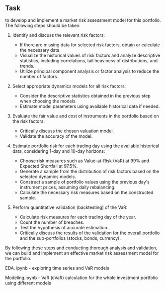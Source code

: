 
## Task

 to develop and implement a market risk assessment model for this portfolio. The following steps should be taken:

1. Identify and discuss the relevant risk factors:
   - If there are missing data for selected risk factors, obtain or calculate the necessary data.
   - Visualize the historical values of risk factors and analyze descriptive statistics, including correlations, tail heaviness of distributions, and trends.
   - Utilize principal component analysis or factor analysis to reduce the number of factors.

2. Select appropriate dynamics models for all risk factors:
   - Consider the descriptive statistics obtained in the previous step when choosing the models.
   - Estimate model parameters using available historical data if needed.

3. Evaluate the fair value and cost of instruments in the portfolio based on the risk factors:
   - Critically discuss the chosen valuation model.
   - Validate the accuracy of the model.

4. Estimate portfolio risk for each trading day using the available historical data, considering 1-day and 10-day horizons:
   - Choose risk measures such as Value-at-Risk (VaR) at 99% and Expected Shortfall at 97.5%.
   - Generate a sample from the distribution of risk factors based on the selected dynamics models.
   - Construct a sample of portfolio values using the previous day's instrument prices, assuming daily rebalancing.
   - Calculate the necessary risk measures based on the constructed sample.

5. Perform quantitative validation (backtesting) of the VaR:
   - Calculate risk measures for each trading day of the year.
   - Count the number of breaches.
   - Test the hypothesis of accurate estimation.
   - Critically discuss the results of the validation for the overall portfolio and the sub-portfolios (stocks, bonds, currency).

By following these steps and conducting thorough analysis and validation, we can build and implement an effective market risk assessment model for the portfolio.

EDA. ipynb - exploring time series and VaR models

Modeling.ipynb  - VaR (cVaR) calculation for the whole investment portfolio using different models 
